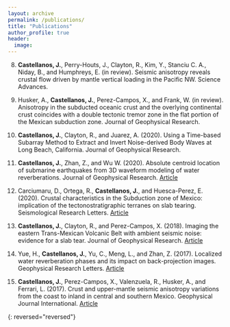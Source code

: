 ```yaml
---
layout: archive
permalink: /publications/
title: "Publications"
author_profile: true
header:
  image:
---
```


8. **Castellanos, J.**, Perry-Houts, J., Clayton, R., Kim, Y., Stanciu C. A., Niday, B., and Humphreys, E. (in review). Seismic anisotropy reveals crustal flow driven by mantle vertical loading in the Pacific NW. Science Advances.

7. Husker, A., **Castellanos, J.**, Perez-Campos, X., and Frank, W. (in review). Anisotropy in the subducted oceanic crust and the overlying continental crust coincides with a double tectonic tremor zone in the flat portion of the Mexican subduction zone. Journal of Geophysical Research.

6. **Castellanos, J.**, Clayton, R., and Juarez, A. (2020). Using a Time-based Subarray Method to Extract and Invert Noise-derived Body Waves at Long Beach, California. Journal of Geophysical Research.

5. **Castellanos, J.**, Zhan, Z., and Wu W. (2020). Absolute centroid location of submarine earthquakes from 3D waveform modeling of water reverberations. Journal of Geophysical Research. <a href="https://doi.org/10.1029/2019JB018941
" target="_blank"><i class="fa fa-external-link"></i> Article</a>

4. Carciumaru, D., Ortega, R., **Castellanos, J.**, and Huesca-Perez, E. (2020). Crustal characteristics in the Subduction zone of Mexico: implication of the tectonostratigraphic terranes on slab tearing. Seismological Research Letters. <a href="https://doi.org/10.1785/0220190117" target="_blank"><i class="fa fa-external-link"></i> Article</a>

3. **Castellanos, J.**, Clayton, R., and Perez-Campos, X. (2018). Imaging the eastern Trans-Mexican Volcanic Belt with ambient seismic noise: evidence for a slab tear. Journal of Geophysical Research. <a href="https://doi.org/10.1029/2018JB015783" target="_blank"><i class="fa fa-external-link"></i> Article</a>

2. Yue, H., **Castellanos, J.**, Yu, C., Meng, L., and Zhan, Z. (2017). Localized water reverberation phases and its impact on back-projection images. Geophysical Research Letters. <a href="https://doi.org/10.1002/2017GL073254" target="_blank"><i class="fas fa-link"></i> Article</a>

1. **Castellanos, J.**, Perez-Campos, X., Valenzuela, R., Husker, A., and Ferrari, L. (2017). Crust and upper-mantle seismic anisotropy variations from the coast to inland in central and southern Mexico. Geophysical Journal International. <a href="https://doi.org/10.1093/gji/ggx174" target="_blank"><i class="fas fa-link"></i> Article</a>

{: reversed="reversed"}
